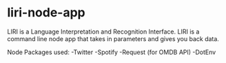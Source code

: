 # liri-node-app

LIRI is a Language Interpretation and Recognition Interface. LIRI is a command line node app that takes in parameters and gives you back data.

Node Packages used:
-Twitter
-Spotify
-Request (for OMDB API)
-DotEnv